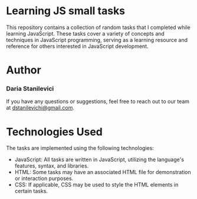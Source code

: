 # Learning JS small tasks

This repository contains a collection of random tasks that I completed while learning JavaScript. 
These tasks cover a variety of concepts and techniques in JavaScript programming, serving as a learning resource and reference for others interested in JavaScript development.

# Author
### Daria Stanilevici
If you have any questions or suggestions, feel free to reach out to our team at dstanilevichi@gmail.com.

# Technologies Used
The tasks are implemented using the following technologies:

- JavaScript: All tasks are written in JavaScript, utilizing the language's features, syntax, and libraries.
- HTML: Some tasks may have an associated HTML file for demonstration or interaction purposes.
- CSS: If applicable, CSS may be used to style the HTML elements in certain tasks.
